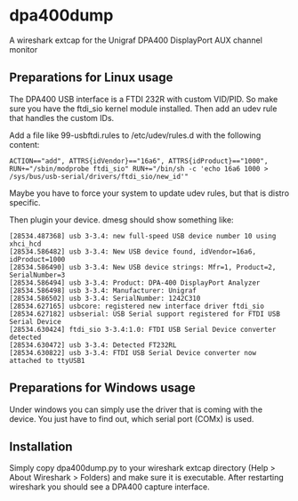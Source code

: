 # dpa400dump
A wireshark extcap for the Unigraf DPA400 DisplayPort AUX channel monitor

## Preparations for Linux usage

The DPA400 USB interface is a FTDI 232R with custom VID/PID.
So make sure you have the ftdi_sio kernel module installed. Then add an udev rule that handles the custom IDs.

Add a file like 99-usbftdi.rules to /etc/udev/rules.d with the following content:
```
ACTION=="add", ATTRS{idVendor}=="16a6", ATTRS{idProduct}=="1000", RUN+="/sbin/modprobe ftdi_sio" RUN+="/bin/sh -c 'echo 16a6 1000 > /sys/bus/usb-serial/drivers/ftdi_sio/new_id'"
```
Maybe you have to force your system to update udev rules, but that is distro specific.

Then plugin your device. dmesg should show something like:
```
[28534.487368] usb 3-3.4: new full-speed USB device number 10 using xhci_hcd
[28534.586482] usb 3-3.4: New USB device found, idVendor=16a6, idProduct=1000
[28534.586490] usb 3-3.4: New USB device strings: Mfr=1, Product=2, SerialNumber=3
[28534.586494] usb 3-3.4: Product: DPA-400 DisplayPort Analyzer
[28534.586498] usb 3-3.4: Manufacturer: Unigraf
[28534.586502] usb 3-3.4: SerialNumber: 1242C310
[28534.627165] usbcore: registered new interface driver ftdi_sio
[28534.627182] usbserial: USB Serial support registered for FTDI USB Serial Device
[28534.630424] ftdi_sio 3-3.4:1.0: FTDI USB Serial Device converter detected
[28534.630472] usb 3-3.4: Detected FT232RL
[28534.630822] usb 3-3.4: FTDI USB Serial Device converter now attached to ttyUSB1
```

## Preparations for Windows usage

Under windows you can simply use the driver that is coming with the device. You just have to find out, which serial port (COMx) is used.

## Installation

Simply copy dpa400dump.py to your wireshark extcap directory (Help > About Wireshark > Folders) and make 
sure it is executable.
After restarting wireshark you should see a DPA400 capture interface.
